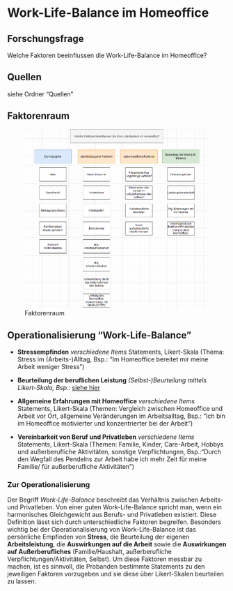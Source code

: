 # Work-Life-Balance im Homeoffice

## Forschungsfrage

Welche Faktoren beeinflussen die Work-Life-Balance im Homeoffice?

## Quellen

siehe Ordner “Quellen”

## Faktorenraum

<figure>
<img src="Readme_files/Homeoffice/Faktorenraum%20Homeoffice.png"
alt="Faktorenraum" />
<figcaption aria-hidden="true">Faktorenraum</figcaption>
</figure>

## Operationalisierung “Work-Life-Balance”

-   **Stressempfinden** *verschiedene Items* Statements, Likert-Skala
    (Thema: Stress im (Arbeits-)Alltag, Bsp.: “Im Homeoffice bereitet
    mir meine Arbeit weniger Stress”)

-   **Beurteilung der beruflichen Leistung** *(Selbst-)Beurteilung
    mittels Likert-Skala, Bsp.:* [siehe
    hier](https://zis.gesis.org/skala/Danner-Skala-zur-Beurteilung-beruflicher-Leistung)

-   **Allgemeine Erfahrungen mit Homeoffice** *verschiedene Items*
    Statements, Likert-Skala (Themen: Vergleich zwischen Homeoffice und
    Arbeit vor Ort, allgemeine Veränderungen im Arbeitsalltag, Bsp.:
    “Ich bin im Homeoffice motivierter und konzentrierter bei der
    Arbeit”)

-   **Vereinbarkeit von Beruf und Privatleben** *verschiedene Items*
    Statements, Likert-Skala (Themen: Familie, Kinder, Care-Arbeit,
    Hobbys und außerberufliche Aktivitäten, sonstige Verpflichtungen,
    Bsp.:“Durch den Wegfall des Pendelns zur Arbeit habe ich mehr Zeit
    für meine Familie/ für außerberufliche Aktivitäten”)

### Zur Operationalisierung

Der Begriff *Work-Life-Balance* beschreibt das Verhältnis zwischen
Arbeits- und Privatleben. Von einer guten Work-Life-Balance spricht man,
wenn ein harmonisches Gleichgewicht aus Berufs- und Privatleben
existiert. Diese Definition lässt sich durch unterschiedliche Faktoren
begreifen. Besonders wichtig bei der Operationalisierung von
Work-Life-Balance ist das persönliche Empfinden von **Stress**, die
Beurteilung der eigenen **Arbeitsleistung**, die **Auswirkungen auf die
Arbeit** sowie die **Auswirkungen auf Außerberufliches**
(Familie/Haushalt, außerberufliche Verpflichtungen/Aktivitäten, Selbst).
Um diese Faktoren messbar zu machen, ist es sinnvoll, die Probanden
bestimmte Statements zu den jeweiligen Faktoren vorzugeben und sie diese
über Likert-Skalen beurteilen zu lassen.
